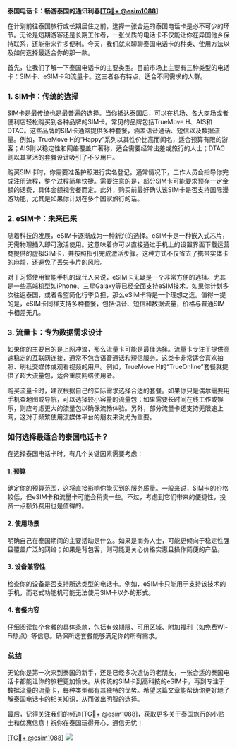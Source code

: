 **泰国电话卡：畅游泰国的通讯利器[[TG💪+ @esim1088](https://t.me/s/esim1088)]**

在计划前往泰国旅行或长期居住之前，选择一张合适的泰国电话卡是必不可少的环节。无论是短期游客还是长期工作者，一张优质的电话卡不仅能让你在异国他乡保持联系，还能带来许多便利。今天，我们就来聊聊泰国电话卡的种类、使用方法以及如何选择最适合你的那一款。

首先，让我们了解一下泰国电话卡的主要类型。目前市场上主要有三种类型的电话卡：SIM卡、eSIM卡和流量卡。这三者各有特点，适合不同需求的人群。

### **1. SIM卡：传统的选择**

SIM卡是最传统也是最普遍的选择。当你抵达泰国后，可以在机场、各大商场或者便利店轻松购买到各种品牌的SIM卡。常见的品牌包括TrueMove H、AIS和DTAC。这些品牌的SIM卡通常提供多种套餐，涵盖语音通话、短信以及数据流量。例如，TrueMove H的“Happy”系列以其性价比高而闻名，适合预算有限的游客；AIS则以稳定性和网络覆盖广著称，适合需要经常出差或旅行的人士；DTAC则以其灵活的套餐设计吸引了不少用户。

购买SIM卡时，你需要准备护照进行实名登记。通常情况下，工作人员会指导你完成注册流程，整个过程简单快捷。需要注意的是，部分SIM卡可能要求预存一定金额的话费，具体金额视套餐而定。此外，购买前最好确认该SIM卡是否支持国际漫游功能，尤其是如果你计划在多个国家旅行的话。

### **2. eSIM卡：未来已来**

随着科技的发展，eSIM卡逐渐成为一种新兴的选择。eSIM卡是一种嵌入式芯片，无需物理插入即可激活使用。这意味着你可以直接通过手机上的设置界面下载运营商提供的虚拟SIM卡，并按照指引完成激活步骤。这种方式不仅省去了携带实体卡的麻烦，还避免了丢失卡片的风险。

对于习惯使用智能手机的现代人来说，eSIM卡无疑是一个非常方便的选择。尤其是一些高端机型如iPhone、三星Galaxy等已经全面支持eSIM技术。如果你计划多次往返泰国，或者希望简化行李负担，那么eSIM卡将是一个理想之选。值得一提的是，eSIM卡同样支持多种套餐，包括语音、短信和数据流量，价格与普通SIM卡相差无几。

### **3. 流量卡：专为数据需求设计**

如果你的主要目的是上网冲浪，那么流量卡可能是最佳选择。流量卡专注于提供高速稳定的互联网连接，通常不包含语音通话和短信服务。这类卡非常适合喜欢拍照、刷社交媒体或观看视频的用户。例如，TrueMove H的“TrueOnline”套餐就提供了超大流量包，适合重度网络使用者。

购买流量卡时，建议根据自己的实际需求选择合适的套餐。如果你只是偶尔需要用手机查地图或导航，可以选择较小容量的流量包；如果需要长时间在线工作或娱乐，则应考虑更大的流量包以确保流畅体验。另外，部分流量卡还支持无限速上网，这对于频繁使用流媒体平台的朋友来说尤为重要。

### **如何选择最适合的泰国电话卡？**

在选择泰国电话卡时，有几个关键因素需要考虑：

#### **1. 预算**
确定你的预算范围，这将直接影响你能买到的服务质量。一般来说，SIM卡的价格较低，但eSIM卡和流量卡可能会稍贵一些。不过，考虑到它们带来的便捷性，投资一点额外费用也是值得的。

#### **2. 使用场景**
明确自己在泰国期间的主要活动是什么。如果是商务人士，可能更倾向于稳定性强且覆盖广泛的网络；如果是背包客，则可能更关心价格实惠且操作简便的产品。

#### **3. 设备兼容性**
检查你的设备是否支持所选类型的电话卡。例如，eSIM卡只能用于支持该技术的手机，而老式功能机可能无法使用SIM卡以外的形式。

#### **4. 套餐内容**
仔细阅读每个套餐的具体条款，包括有效期限、可用区域、附加福利（如免费Wi-Fi热点）等信息。确保所选套餐能够满足你的所有需求。

### **总结**

无论你是第一次来到泰国的新手，还是已经多次造访的老朋友，一张合适的泰国电话卡都能让你的旅程更加愉快。从传统的SIM卡到高科技的eSIM卡，再到专注于数据流量的流量卡，每种类型都有其独特的优势。希望这篇文章能帮助你更好地了解泰国电话卡的相关知识，从而做出明智的选择。

最后，记得关注我们的频道[[TG💪+ @esim1088](https://t.me/s/esim1088)]，获取更多关于泰国旅行的小贴士和优惠信息！祝你在泰国玩得开心，通信无忧！

[[TG💪+ @esim1088](https://t.me/s/esim1088)] ![](https://i.postimg.cc/4NQfJmqS/Snipaste-2025-05-13-00-14-12.png)